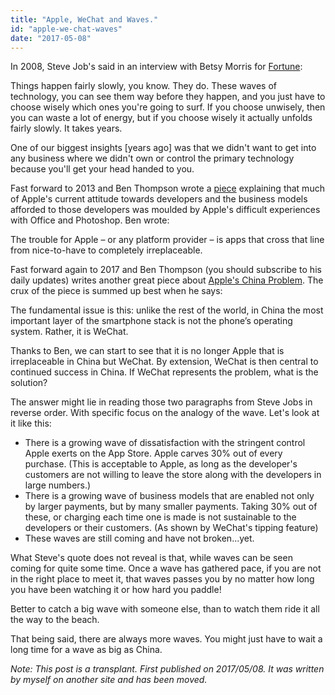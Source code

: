 ```yaml
---
title: "Apple, WeChat and Waves."
id: "apple-we-chat-waves"
date: "2017-05-08"
---
```


In 2008, Steve Job's said in an interview with Betsy Morris for [Fortune](http://archive.fortune.com/galleries/2008/fortune/0803/gallery.jobsqna.fortune/13.html):

Things happen fairly slowly, you know. They do. These waves of technology, you can see them way before they happen, and you just have to choose wisely which ones you're going to surf. If you choose unwisely, then you can waste a lot of energy, but if you choose wisely it actually unfolds fairly slowly. It takes years.

One of our biggest insights [years ago] was that we didn't want to get into any business where we didn't own or control the primary technology because you'll get your head handed to you.

Fast forward to 2013 and Ben Thompson wrote a [piece](https://stratechery.com/2013/why-doesnt-apple-enable-sustainable-businesses-on-the-app-store/) explaining that much of Apple's current attitude towards developers and the business models afforded to those developers was moulded by Apple's difficult experiences with Office and Photoshop. Ben wrote:

The trouble for Apple – or any platform provider – is apps that cross that line from nice-to-have to completely irreplaceable.

Fast forward again to 2017 and Ben Thompson (you should subscribe to his daily updates) writes another great piece about [Apple's China Problem](https://stratechery.com/2017/apples-china-problem/). The crux of the piece is summed up best when he says:

The fundamental issue is this: unlike the rest of the world, in China the most important layer of the smartphone stack is not the phone’s operating system. Rather, it is WeChat.

Thanks to Ben, we can start to see that it is no longer Apple that is irreplaceable in China but WeChat. By extension, WeChat is then central to continued success in China. If WeChat represents the problem, what is the solution?

The answer might lie in reading those two paragraphs from Steve Jobs in reverse order. With specific focus on the analogy of the wave. Let's look at it like this:

* There is a growing wave of dissatisfaction with the stringent control Apple exerts on the App Store. Apple carves 30% out of every purchase. (This is acceptable to Apple, as long as the developer's customers are not willing to leave the store along with the developers in large numbers.)
* There is a growing wave of business models that are enabled not only by larger payments, but by many smaller payments. Taking 30% out of these, or charging each time one is made is not sustainable to the developers or their customers. (As shown by WeChat's tipping feature)
* These waves are still coming and have not broken...yet.

What Steve's quote does not reveal is that, while waves can be seen coming for quite some time. Once a wave has gathered pace, if you are not in the right place to meet it, that waves passes you by no matter how long you have been watching it or how hard you paddle!

Better to catch a big wave with someone else, than to watch them ride it all the way to the beach.

That being said, there are always more waves. You might just have to wait a long time for a wave as big as China.

*Note: This post is a transplant. First published on 2017/05/08. It was written by myself on another site and has been moved.*